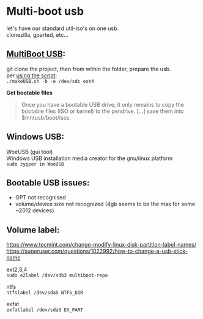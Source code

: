 # Multi-boot usb
let's have our standard util-iso's on one usb.  
clonezilla, gparted, etc...  

## [MultiBoot USB](https://mbusb.aguslr.com/):  
git clone the project, then from within the folder, prepare the usb.  
per [using the script](https://mbusb.aguslr.com/install.html#using-the-script):  
`./makeUSB.sh -b -e /dev/sdc ext4`

**Get bootable files**  
>Once you have a bootable USB drive, it only remains to copy the bootable files (ISO or kernel) to the pendrive. [...] save them into $mntusb/boot/isos.  

## Windows USB:
WoeUSB (gui tool)  
Windows USB installation media creator for the gnu/linux platform  
`sudo zypper in WoeUSB`  

## Bootable USB issues:
- GPT not recognised  
- volume/device size not recognized (4gb seems to be the max for some ~2012 devices)  

## Volume label:
https://www.tecmint.com/change-modify-linux-disk-partition-label-names/  
https://superuser.com/questions/1022992/how-to-change-a-usb-stick-name  

ext2,3,4  
`sudo e2label /dev/sdb3 multiboot-repo`  

ntfs  
`ntfslabel /dev/sda5 NTFS_DIR`  

exfat  
`exfatlabel /dev/sda3 EX_PART`


